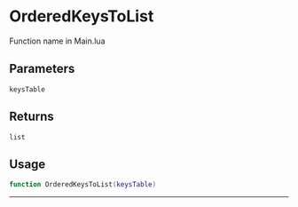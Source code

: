 # OrderedKeysToList
Function name in Main.lua
## Parameters
`keysTable`
## Returns
`list`
## Usage
```lua
function OrderedKeysToList(keysTable)
```
---
